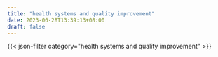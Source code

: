 ```yaml
---
title: "health systems and quality improvement"
date: 2023-06-28T13:39:13+08:00
draft: false
---
```


{{< json-filter category="health systems and quality improvement" >}}
